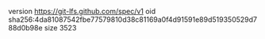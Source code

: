 version https://git-lfs.github.com/spec/v1
oid sha256:4da81087542fbe77579810d38c81169a0f4d91591e89d519350529d788d0b98e
size 3523
